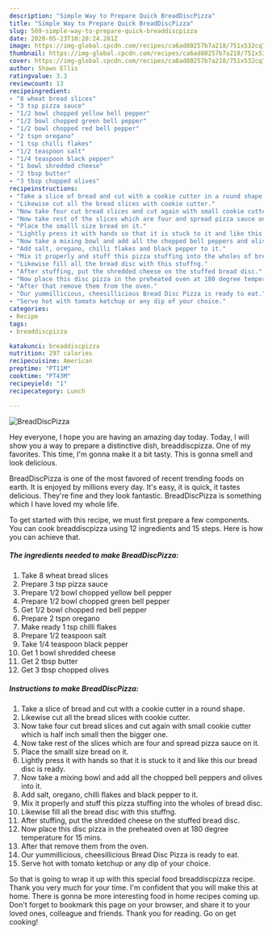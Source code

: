 ```yaml
---
description: "Simple Way to Prepare Quick BreadDiscPizza"
title: "Simple Way to Prepare Quick BreadDiscPizza"
slug: 569-simple-way-to-prepare-quick-breaddiscpizza
date: 2020-05-23T10:28:24.281Z
image: https://img-global.cpcdn.com/recipes/ca6ad80257b7a218/751x532cq70/breaddiscpizza-recipe-main-photo.jpg
thumbnail: https://img-global.cpcdn.com/recipes/ca6ad80257b7a218/751x532cq70/breaddiscpizza-recipe-main-photo.jpg
cover: https://img-global.cpcdn.com/recipes/ca6ad80257b7a218/751x532cq70/breaddiscpizza-recipe-main-photo.jpg
author: Shawn Ellis
ratingvalue: 3.3
reviewcount: 13
recipeingredient:
- "8 wheat bread slices"
- "3 tsp pizza sauce"
- "1/2 bowl chopped yellow bell pepper"
- "1/2 bowl chopped green bell pepper"
- "1/2 bowl chopped red bell pepper"
- "2 tspn oregano"
- "1 tsp chilli flakes"
- "1/2 teaspoon salt"
- "1/4 teaspoon black pepper"
- "1 bowl shredded cheese"
- "2 tbsp butter"
- "3 tbsp chopped olives"
recipeinstructions:
- "Take a slice of bread and cut with a cookie cutter in a round shape."
- "Likewise cut all the bread slices with cookie cutter."
- "Now take four cut bread slices and cut again with small cookie cutter which is half inch small then the bigger one."
- "Now take rest of the slices which are four and spread pizza sauce on it."
- "Place the smalll size bread on it."
- "Lightly press it with hands so that it is stuck to it and like this our bread disc is ready."
- "Now take a mixing bowl and add all the chopped bell peppers and olives into it."
- "Add salt, oregano, chilli flakes and black pepper to it."
- "Mix it properly and stuff this pizza stuffing into the wholes of bread disc."
- "Likewise fill all the bread disc with this stuffng."
- "After stuffing, put the shredded cheese on the stuffed bread disc."
- "Now place this disc pizza in the preheated oven at 180 degree temperature for 15 mins."
- "After that remove them from the oven."
- "Our yummillicious, cheesillicious Bread Disc Pizza is ready to eat."
- "Serve hot with tomato ketchup or any dip of your choice."
categories:
- Recipe
tags:
- breaddiscpizza

katakunci: breaddiscpizza 
nutrition: 297 calories
recipecuisine: American
preptime: "PT11M"
cooktime: "PT43M"
recipeyield: "1"
recipecategory: Lunch

---
```



![BreadDiscPizza](https://img-global.cpcdn.com/recipes/ca6ad80257b7a218/751x532cq70/breaddiscpizza-recipe-main-photo.jpg)

Hey everyone, I hope you are having an amazing day today. Today, I will show you a way to prepare a distinctive dish, breaddiscpizza. One of my favorites. This time, I'm gonna make it a bit tasty. This is gonna smell and look delicious.



BreadDiscPizza is one of the most favored of recent trending foods on earth. It is enjoyed by millions every day. It's easy, it is quick, it tastes delicious. They're fine and they look fantastic. BreadDiscPizza is something which I have loved my whole life.


To get started with this recipe, we must first prepare a few components. You can cook breaddiscpizza using 12 ingredients and 15 steps. Here is how you can achieve that.

<!--inarticleads1-->

##### The ingredients needed to make BreadDiscPizza:

1. Take 8 wheat bread slices
1. Prepare 3 tsp pizza sauce
1. Prepare 1/2 bowl chopped yellow bell pepper
1. Prepare 1/2 bowl chopped green bell pepper
1. Get 1/2 bowl chopped red bell pepper
1. Prepare 2 tspn oregano
1. Make ready 1 tsp chilli flakes
1. Prepare 1/2 teaspoon salt
1. Take 1/4 teaspoon black pepper
1. Get 1 bowl shredded cheese
1. Get 2 tbsp butter
1. Get 3 tbsp chopped olives




<!--inarticleads2-->

##### Instructions to make BreadDiscPizza:

1. Take a slice of bread and cut with a cookie cutter in a round shape.
1. Likewise cut all the bread slices with cookie cutter.
1. Now take four cut bread slices and cut again with small cookie cutter which is half inch small then the bigger one.
1. Now take rest of the slices which are four and spread pizza sauce on it.
1. Place the smalll size bread on it.
1. Lightly press it with hands so that it is stuck to it and like this our bread disc is ready.
1. Now take a mixing bowl and add all the chopped bell peppers and olives into it.
1. Add salt, oregano, chilli flakes and black pepper to it.
1. Mix it properly and stuff this pizza stuffing into the wholes of bread disc.
1. Likewise fill all the bread disc with this stuffng.
1. After stuffing, put the shredded cheese on the stuffed bread disc.
1. Now place this disc pizza in the preheated oven at 180 degree temperature for 15 mins.
1. After that remove them from the oven.
1. Our yummillicious, cheesillicious Bread Disc Pizza is ready to eat.
1. Serve hot with tomato ketchup or any dip of your choice.




So that is going to wrap it up with this special food breaddiscpizza recipe. Thank you very much for your time. I'm confident that you will make this at home. There is gonna be more interesting food in home recipes coming up. Don't forget to bookmark this page on your browser, and share it to your loved ones, colleague and friends. Thank you for reading. Go on get cooking!
